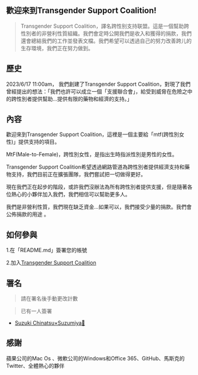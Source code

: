 ## 歡迎來到Transgender Support Coalition!
> Transgender Support Coalition，譯名跨性别支持联盟。這是一個幫助跨性別者的非營利性質組織。我們會定時公開我們是收入和獲得的捐款，我們還會總結我們的工作並發表文檔。我們希望可以透過自己的努力改善跨儿的生存環境，我們正在努力做到。

## 歷史
2023/6/17 11:00am， 我們創建了Transgender Support Coalition，對現了我們曾經提出的想法：「我們也許可以成立一個「支援聯合會」，給受到威脅在危險之中的跨性別者提供幫助…提供有限的藥物和經濟的支持。」

## 內容

歡迎來到Transgender Support Coalition，這裡是一個主要給「mtf(跨性別女性)」提供支持的項目。

MtF(Male-to-Female)，跨性別女性，是指出生時指派性別是男性的女性。

Transgender Support Coalition希望透過網路管道為跨性別者提供經濟支持和藥物支持，我們目前正在擴張團隊，我們嘗試把一切做得更好。

現在我們正在起步的階段，或許我們沒辦法為所有跨性別者提供支援，但是隨著各位熱心的小夥伴加入我們，我們相信可以幫助更多人。

我們是非營利性質，我們現在缺乏資金...如果可以，我們接受少量的捐款。我們會公佈捐款的用途 。

## 如何參與

1.在「README.md」簽署您的帳號

2.加入[Transgender Support Coalition](https://teams.microsoft.com/l/team/19%3aWhMZPifPGC5HlB9r9nWlXZpDEbwpc5pfKc6X1r9tvlw1%40thread.tacv2/conversations?groupId=f64bafd1-3287-423a-bba3-c4e0c49166e6&tenantId=24840ee3-aa68-4f59-98b6-5edd2e160375)

## 署名

> 請在署名後手動更改計數

> 已有一人簽署

- [Suzuki Chinatsu×Suzumiya🍥](https://github.com/ChinatsuSuzuki6)

## 感謝

蘋果公司的Mac Os 、微軟公司的Windows和Office 365、GitHub、馬斯克的Twitter、全體熱心的夥伴
